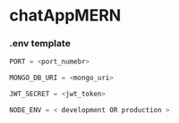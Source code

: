 # chatAppMERN


### .env template
```javascript
PORT = <port_numebr>

MONGO_DB_URI = <mongo_uri>

JWT_SECRET = <jwt_token>

NODE_ENV = < development OR production >

```
